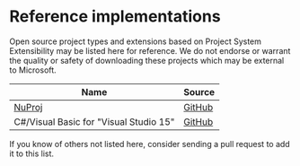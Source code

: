 Reference implementations
=========================

Open source project types and extensions based on Project System Extensibility
may be listed here for reference. We do not endorse or warrant the quality or
safety of downloading these projects which may be external to Microsoft.

| Name | Source |
| ---- | ------ |
| [NuProj](http://nuproj.net/) | [GitHub](https://github.com/nuproj/nuproj)
| C#/Visual Basic for "Visual Studio 15" | [GitHub](https://github.com/dotnet/roslyn/tree/future/src/ProjectSystem)

If you know of others not listed here, consider sending a pull request to add
it to this list.

